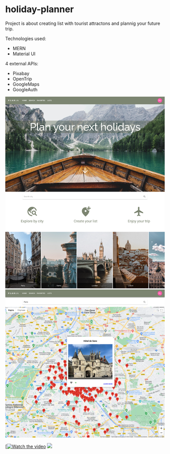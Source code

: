 # holiday-planner
Project is about creating list with tourist attractons and plannig your future trip.

Technologies used:
- MERN
- Material UI 

4 external APIs: 
- Pixabay
- OpenTrip
- GoogleMaps
- GoogleAuth

<img src="./client/src/images/PLANitmain.png" width="700" title="main page">
<img src="./client/src/images/PLANitsearch.png" width="700" title="search page">


[[![Watch the video](https://youtu.be/enk7cQM0TxE)](https://youtu.be/enk7cQM0TxE)
[![](https://markdown-videos.deta.dev/youtube/dQw4w9WgXcQ)](https://youtu.be/enk7cQM0TxE)
